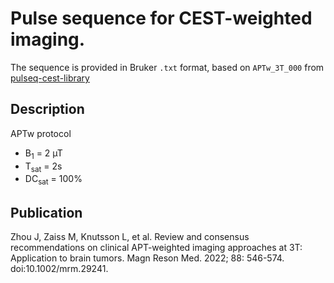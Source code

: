 # Pulse sequence for CEST-weighted imaging.
The sequence is provided in Bruker `.txt` format, based on `APTw_3T_000` from [pulseq-cest-library](https://github.com/kherz/pulseq-cest-library/tree/master/seq-library/APTw_3T_000_2uT_1block_2s_braintumor)

## Description
APTw protocol

- B<sub>1</sub> = 2 µT
- T<sub>sat</sub> = 2s
- DC<sub>sat</sub> = 100%

## Publication
 Zhou J, Zaiss M, Knutsson L, et al. Review and consensus recommendations on clinical APT-weighted imaging approaches at 3T: Application to brain tumors. Magn Reson Med. 2022; 88: 546-574. doi:10.1002/mrm.29241.
